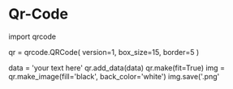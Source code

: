 # Qr-Code
import qrcode

qr = qrcode.QRCode(
	version=1,
	box_size=15,
	border=5
)

data = 'your text here'
qr.add_data(data)
qr.make(fit=True)
img = qr.make_image(fill='black', back_color='white')
img.save('<file name>.png'
